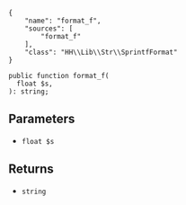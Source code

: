 ``` yamlmeta
{
    "name": "format_f",
    "sources": [
        "format_f"
    ],
    "class": "HH\\Lib\\Str\\SprintfFormat"
}
```




``` Hack
public function format_f(
  float $s,
): string;
```




## Parameters




+ ` float $s `




## Returns




* ` string `
<!-- HHAPIDOC -->

